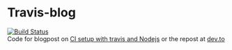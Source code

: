 # Travis-blog
[![Build Status](https://travis-ci.org/lauragift21/travis-blog.svg?branch=master)](https://travis-ci.org/lauragift21/travis-blog)  
Code for  blogpost on [CI setup with travis and Nodejs](https://giftegwuenu.com/setup-continuous-integration-with-travis-ci-in-your-nodejs-app/) or the repost at [dev.to](https://dev.to/lauragift21/setup-continuous-integration-with-travis-ci-in-your-nodejs-app-26i2)
